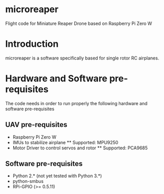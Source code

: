 # microreaper
Flight code for Miniature Reaper Drone based on Raspberry Pi Zero W

# Introduction
microreaper is a software specifically based for single rotor RC airplanes.

# Hardware and Software pre-requisites
The code needs in order to run properly the following hardware and software pre-requisites
## UAV pre-requisites
* Raspberry Pi Zero W
* IMUs to stabilize airplane
** Supported: MPU9250
* Motor Driver to control servos and rotor
** Supported: PCA9685

## Software pre-requisites
* Python 2.* (not yet tested with Python 3.*)
* python-smbus
* RPi-GPIO (>= 0.5.11)